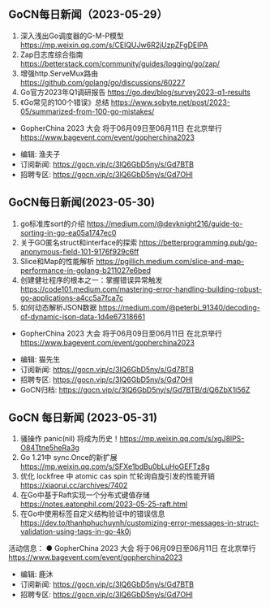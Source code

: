 ## GoCN每日新闻（2023-05-29）
1. 深入浅出Go调度器的G-M-P模型 https://mp.weixin.qq.com/s/CElQUJw6R2jUzpZFgDEIPA
2. Zap日志库综合指南 https://betterstack.com/community/guides/logging/go/zap/
3. 增强http.ServeMux路由 https://github.com/golang/go/discussions/60227
4. Go官方2023年Q1调研报告 https://go.dev/blog/survey2023-q1-results
5. 《Go常见的100个错误》总结 https://www.sobyte.net/post/2023-05/summarized-from-100-go-mistakes/

* GopherChina 2023 大会 将于06月09日至06月11日 在北京举行 https://www.bagevent.com/event/gopherchina2023

- 编辑: 渔夫子
- 订阅新闻: https://gocn.vip/c/3lQ6GbD5ny/s/Gd7BTB
- 招聘专区: https://gocn.vip/c/3lQ6GbD5ny/s/Gd7OHl

## GoCN每日新闻(2023-05-30)

1. go标准库sort的介绍 https://medium.com/@devknight216/guide-to-sorting-in-go-ea05a1747ec0
2. 关于GO匿名struct和interface的探索 https://betterprogramming.pub/go-anonymous-field-101-9176f929c6ff
3. Slice和Map的性能解析 https://pgillich.medium.com/slice-and-map-performance-in-golang-b211027e6bed
4. 创建健壮程序的根本之一：掌握错误异常触发 https://code101.medium.com/mastering-error-handling-building-robust-go-applications-a4cc5a7fca7c
5. 如何动态解析JSON数据 https://medium.com/@peterbi_91340/decoding-of-dynamic-json-data-1d4e67318661

* GopherChina 2023 大会 将于06月09日至06月11日 在北京举行 <https://www.bagevent.com/event/gopherchina2023>

- 编辑: 猫先生
- 订阅新闻: https://gocn.vip/c/3lQ6GbD5ny/s/Gd7BTB
- 招聘专区: https://gocn.vip/c/3lQ6GbD5ny/s/Gd7OHl
- GoCN归档: https://gocn.vip/c/3lQ6GbD5ny/s/Gd7BTB/d/Q6ZbX1i56Z

## GoCN 每日新闻 (2023-05-31)

1. 骚操作 panic(nil) 将成为历史！https://mp.weixin.qq.com/s/xgJ8lPS-O84Ttne5heRa3g
2. Go 1.21中 sync.Once的新扩展 https://mp.weixin.qq.com/s/SFXe1bdBu0bLuHoGEFTz8g
3. 优化 lockfree 中 atomic cas spin 忙轮询自旋引发的性能开销 https://xiaorui.cc/archives/7402
4. 在Go中基于Raft实现一个分布式键值存储 https://notes.eatonphil.com/2023-05-25-raft.html
5. 在Go中使用标签自定义结构验证中的错误信息 https://dev.to/thanhphuchuynh/customizing-error-messages-in-struct-validation-using-tags-in-go-4k0j

活动信息：
● GopherChina 2023 大会 将于06月09日至06月11日 在北京举行 https://www.bagevent.com/event/gopherchina2023

- 编辑: 鹿沐
- 订阅新闻: https://gocn.vip/c/3lQ6GbD5ny/s/Gd7BTB
- 招聘专区: https://gocn.vip/c/3lQ6GbD5ny/s/Gd7OHl